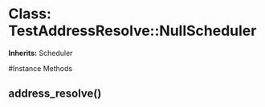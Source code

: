 # Class: TestAddressResolve::NullScheduler
**Inherits:** Scheduler
    




#Instance Methods
## address_resolve() [](#method-i-address_resolve)

